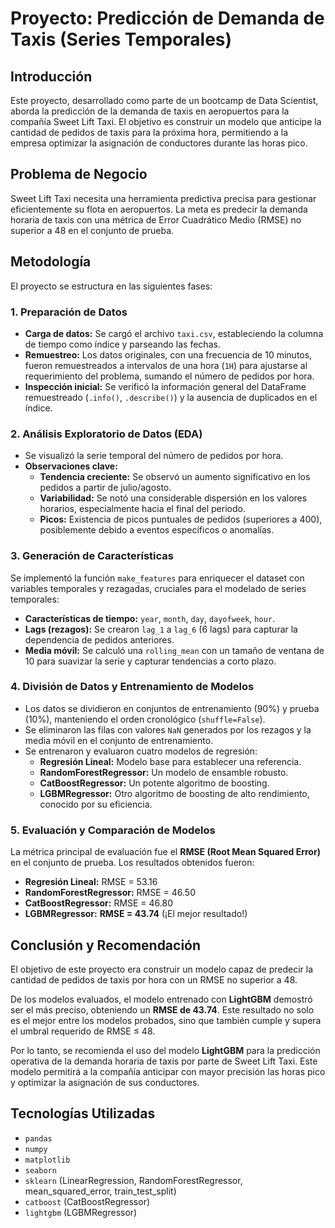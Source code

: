 # Proyecto: Predicción de Demanda de Taxis (Series Temporales)

## Introducción

Este proyecto, desarrollado como parte de un bootcamp de Data Scientist, aborda la predicción de la demanda de taxis en aeropuertos para la compañía Sweet Lift Taxi. El objetivo es construir un modelo que anticipe la cantidad de pedidos de taxis para la próxima hora, permitiendo a la empresa optimizar la asignación de conductores durante las horas pico.

## Problema de Negocio

Sweet Lift Taxi necesita una herramienta predictiva precisa para gestionar eficientemente su flota en aeropuertos. La meta es predecir la demanda horaria de taxis con una métrica de Error Cuadrático Medio (RMSE) no superior a 48 en el conjunto de prueba.

## Metodología

El proyecto se estructura en las siguientes fases:

### 1. Preparación de Datos

* **Carga de datos:** Se cargó el archivo `taxi.csv`, estableciendo la columna de tiempo como índice y parseando las fechas.
* **Remuestreo:** Los datos originales, con una frecuencia de 10 minutos, fueron remuestreados a intervalos de una hora (`1H`) para ajustarse al requerimiento del problema, sumando el número de pedidos por hora.
* **Inspección inicial:** Se verificó la información general del DataFrame remuestreado (`.info()`, `.describe()`) y la ausencia de duplicados en el índice.

### 2. Análisis Exploratorio de Datos (EDA)

* Se visualizó la serie temporal del número de pedidos por hora.
* **Observaciones clave:**
    * **Tendencia creciente:** Se observó un aumento significativo en los pedidos a partir de julio/agosto.
    * **Variabilidad:** Se notó una considerable dispersión en los valores horarios, especialmente hacia el final del periodo.
    * **Picos:** Existencia de picos puntuales de pedidos (superiores a 400), posiblemente debido a eventos específicos o anomalías.

### 3. Generación de Características

Se implementó la función `make_features` para enriquecer el dataset con variables temporales y rezagadas, cruciales para el modelado de series temporales:

* **Características de tiempo:** `year`, `month`, `day`, `dayofweek`, `hour`.
* **Lags (rezagos):** Se crearon `lag_1` a `lag_6` (6 lags) para capturar la dependencia de pedidos anteriores.
* **Media móvil:** Se calculó una `rolling_mean` con un tamaño de ventana de 10 para suavizar la serie y capturar tendencias a corto plazo.

### 4. División de Datos y Entrenamiento de Modelos

* Los datos se dividieron en conjuntos de entrenamiento (90%) y prueba (10%), manteniendo el orden cronológico (`shuffle=False`).
* Se eliminaron las filas con valores `NaN` generados por los rezagos y la media móvil en el conjunto de entrenamiento.
* Se entrenaron y evaluaron cuatro modelos de regresión:
    * **Regresión Lineal:** Modelo base para establecer una referencia.
    * **RandomForestRegressor:** Un modelo de ensamble robusto.
    * **CatBoostRegressor:** Un potente algoritmo de boosting.
    * **LGBMRegressor:** Otro algoritmo de boosting de alto rendimiento, conocido por su eficiencia.

### 5. Evaluación y Comparación de Modelos

La métrica principal de evaluación fue el **RMSE (Root Mean Squared Error)** en el conjunto de prueba. Los resultados obtenidos fueron:

* **Regresión Lineal:** RMSE = 53.16
* **RandomForestRegressor:** RMSE = 46.50
* **CatBoostRegressor:** RMSE = 46.80
* **LGBMRegressor:** **RMSE = 43.74** (¡El mejor resultado!)

## Conclusión y Recomendación

El objetivo de este proyecto era construir un modelo capaz de predecir la cantidad de pedidos de taxis por hora con un RMSE no superior a 48.

De los modelos evaluados, el modelo entrenado con **LightGBM** demostró ser el más preciso, obteniendo un **RMSE de 43.74**. Este resultado no solo es el mejor entre los modelos probados, sino que también cumple y supera el umbral requerido de RMSE ≤ 48.

Por lo tanto, se recomienda el uso del modelo **LightGBM** para la predicción operativa de la demanda horaria de taxis por parte de Sweet Lift Taxi. Este modelo permitirá a la compañía anticipar con mayor precisión las horas pico y optimizar la asignación de sus conductores.

## Tecnologías Utilizadas

* `pandas`
* `numpy`
* `matplotlib`
* `seaborn`
* `sklearn` (LinearRegression, RandomForestRegressor, mean_squared_error, train_test_split)
* `catboost` (CatBoostRegressor)
* `lightgbm` (LGBMRegressor)
